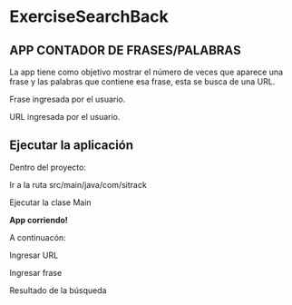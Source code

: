 # ExerciseSearchBack

APP CONTADOR DE FRASES/PALABRAS
-------------------------------

La app tiene como objetivo mostrar el número de veces que aparece una frase y las palabras que contiene esa frase, esta se busca de una URL.

Frase ingresada por el usuario.

URL ingresada por el usuario.

Ejecutar la aplicación
--------------------------------

Dentro del proyecto: 

Ir a la ruta src/main/java/com/sitrack

Ejecutar la clase Main

**App corriendo!**

A continuacón:

Ingresar URL 

Ingresar frase

Resultado de la búsqueda
